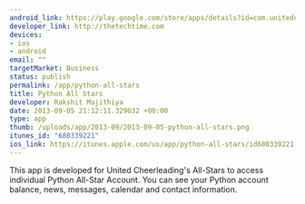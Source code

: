 ```yaml
--- 
android_link: https://play.google.com/store/apps/details?id=com.unitedcheerleading.python
developer_link: http://thetechtime.com
devices: 
- ios
- android
email: ""
targetMarket: Business
status: publish
permalink: /app/python-all-stars
title: Python All Stars
developer: Rakshit Majithiya
date: 2013-09-05 21:12:11.329032 +00:00
type: app
thumb: /uploads/app/2013-09/2013-09-05-python-all-stars.png
itunes_id: "680339221"
ios_link: https://itunes.apple.com/us/app/python-all-stars/id680339221
---
```


This app is developed for United Cheerleading's All-Stars to access individual Python All-Star Account. You can see your Python account balance, news, messages, calendar and contact information.
